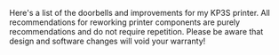 Here's a list of the doorbells and improvements for my KP3S printer.
All recommendations for reworking printer components are purely recommendations and do not require repetition. Please be aware that design and software changes will void your warranty!
